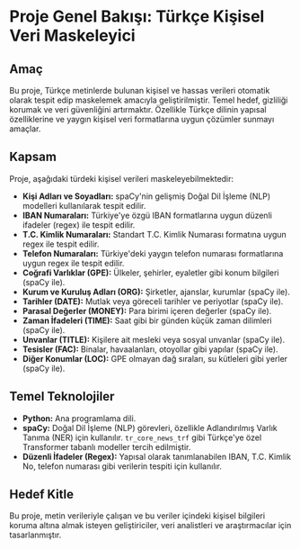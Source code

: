 # Proje Genel Bakışı: Türkçe Kişisel Veri Maskeleyici

## Amaç

Bu proje, Türkçe metinlerde bulunan kişisel ve hassas verileri otomatik olarak tespit edip maskelemek amacıyla geliştirilmiştir. Temel hedef, gizliliği korumak ve veri güvenliğini artırmaktır. Özellikle Türkçe dilinin yapısal özelliklerine ve yaygın kişisel veri formatlarına uygun çözümler sunmayı amaçlar.

## Kapsam

Proje, aşağıdaki türdeki kişisel verileri maskeleyebilmektedir:

*   **Kişi Adları ve Soyadları:** spaCy'nin gelişmiş Doğal Dil İşleme (NLP) modelleri kullanılarak tespit edilir.
*   **IBAN Numaraları:** Türkiye'ye özgü IBAN formatlarına uygun düzenli ifadeler (regex) ile tespit edilir.
*   **T.C. Kimlik Numaraları:** Standart T.C. Kimlik Numarası formatına uygun regex ile tespit edilir.
*   **Telefon Numaraları:** Türkiye'deki yaygın telefon numarası formatlarına uygun regex ile tespit edilir.
*   **Coğrafi Varlıklar (GPE):** Ülkeler, şehirler, eyaletler gibi konum bilgileri (spaCy ile).
*   **Kurum ve Kuruluş Adları (ORG):** Şirketler, ajanslar, kurumlar (spaCy ile).
*   **Tarihler (DATE):** Mutlak veya göreceli tarihler ve periyotlar (spaCy ile).
*   **Parasal Değerler (MONEY):** Para birimi içeren değerler (spaCy ile).
*   **Zaman İfadeleri (TIME):** Saat gibi bir günden küçük zaman dilimleri (spaCy ile).
*   **Unvanlar (TITLE):** Kişilere ait mesleki veya sosyal unvanlar (spaCy ile).
*   **Tesisler (FAC):** Binalar, havaalanları, otoyollar gibi yapılar (spaCy ile).
*   **Diğer Konumlar (LOC):** GPE olmayan dağ sıraları, su kütleleri gibi yerler (spaCy ile).

## Temel Teknolojiler

*   **Python:** Ana programlama dili.
*   **spaCy:** Doğal Dil İşleme (NLP) görevleri, özellikle Adlandırılmış Varlık Tanıma (NER) için kullanılır. `tr_core_news_trf` gibi Türkçe'ye özel Transformer tabanlı modeller tercih edilmiştir.
*   **Düzenli İfadeler (Regex):** Yapısal olarak tanımlanabilen IBAN, T.C. Kimlik No, telefon numarası gibi verilerin tespiti için kullanılır.

## Hedef Kitle

Bu proje, metin verileriyle çalışan ve bu veriler içindeki kişisel bilgileri koruma altına almak isteyen geliştiriciler, veri analistleri ve araştırmacılar için tasarlanmıştır.
